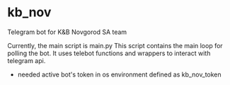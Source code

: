 # kb_nov

Telegram bot for K&B Novgorod SA team

Currently, the main script is main.py
This script contains the main loop for polling the bot. It uses telebot functions and wrappers to interact with telegram api.

- needed active bot's token in os environment defined as
kb_nov_token